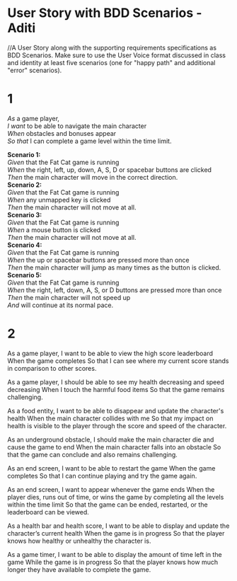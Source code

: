 # User Story with BDD Scenarios - Aditi

//A User Story along with the supporting requirements specifications as BDD Scenarios.  Make sure to use the User Voice format discussed in class and identity at least five scenarios (one for "happy path" and additional "error" scenarios).

# 1
_As_ a game player,  
_I want_ to be able to navigate the main character  
_When_ obstacles and bonuses appear  
_So that_ I can complete a game level within the time limit.   

**Scenario 1:**  
_Given_ that the Fat Cat game is running  
_When_ the right, left, up, down, A, S, D or spacebar buttons are clicked  
_Then_ the main character will move in the correct direction.  
**Scenario 2:**  
_Given_ that the Fat Cat game is running   
_When_ any unmapped key is clicked   
_Then_ the main character will not move at all.   
**Scenario 3:**  
_Given_ that the Fat Cat game is running   
_When_ a mouse button is clicked   
_Then_ the main character will not move at all.    
**Scenario 4:**  
_Given_ that the Fat Cat game is running  
_When_ the up or spacebar buttons are pressed more than once  
_Then_ the main character will jump as many times as the button is clicked.  
**Scenario 5:**  
_Given_ that the Fat Cat game is running   
_When_ the right, left, down, A, S, or D buttons are pressed more than once   
_Then_ the main character will not speed up  
_And_ will continue at its normal pace.  

# 2
As a game player,
I want to be able to view the high score leaderboard
When the game completes
So that I can see where my current score stands in comparison to other scores.

As a game player,
I should be able to see my health decreasing and speed decreasing
When I touch the harmful food items
So that the game remains challenging.

As a food entity,
I want to be able to disappear and update the character's health
When the main character collides with me
So that my impact on health is visible to the player through the score and speed of the character.

As an underground obstacle,
I should make the main character die and cause the game to end
When the main character falls into an obstacle
So that the game can conclude and also remains challenging.

As an end screen, 
I want to be able to restart the game
When the game completes
So that I can continue playing and try the game again.

As an end screen, 
I want to appear whenever the game ends
When the player dies, runs out of time, or wins the game by completing all the levels within the time limit
So that the game can be ended, restarted, or the leaderboard can be viewed.

As a health bar and health score, 
I want to be able to display and update the character’s current health
When the game is in progress
So that the player knows how healthy or unhealthy the character is.

As a game timer, 
I want to be able to display the amount of time left in the game
While the game is in progress
So that the player knows how much longer they have available to complete the game.



